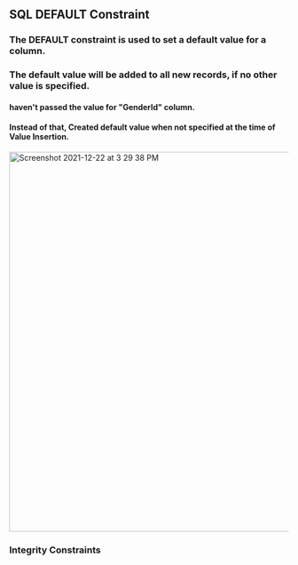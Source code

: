## SQL DEFAULT Constraint

### The DEFAULT constraint is used to set a default value for a column.

### The default value will be added to all new records, if no other value is specified.

#### haven't passed the value for "GenderId" column. 
#### Instead of that, Created default value when not specified at the time of Value Insertion.


<img width="684" alt="Screenshot 2021-12-22 at 3 29 38 PM" src="https://user-images.githubusercontent.com/39347063/147074269-fcd2778e-9e3a-4f3a-9475-c4d689316404.png">


### Integrity Constraints
